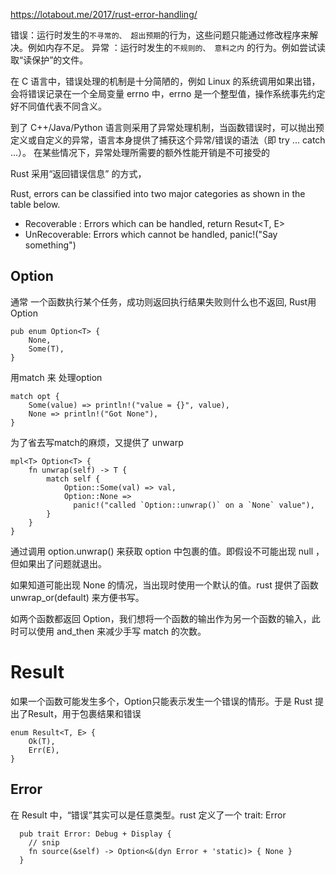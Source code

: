 https://lotabout.me/2017/rust-error-handling/

错误：运行时发生的`不寻常的、 超出预期`的行为，这些问题只能通过修改程序来解决。例如内存不足。
异常 ：运行时发生的`不规则的、 意料之内` 的行为。例如尝试读取“读保护”的文件。



在 C 语言中，错误处理的机制是十分简陋的，例如 Linux 的系统调用如果出错，会将错误记录在一个全局变量 errno 中，errno 是一个整型值，操作系统事先约定好不同值代表不同含义。

到了 C++/Java/Python 语言则采用了异常处理机制，当函数错误时，可以抛出预定义或自定义的异常，语言本身提供了捕获这个异常/错误的语法（即 try ... catch ...）。 在某些情况下，异常处理所需要的额外性能开销是不可接受的


Rust 采用“返回错误信息” 的方式， 

Rust, errors can be classified into two major categories as shown in the table below.
- Recoverable : Errors which can be handled, return Resut<T, E>
- UnRecoverable: Errors which cannot be handled, panic!("Say something")

## Option
通常 一个函数执行某个任务，成功则返回执行结果失败则什么也不返回, Rust用 Option<T>
```
pub enum Option<T> {
    None,
    Some(T),
}
```
用match 来 处理option
```
match opt {
    Some(value) => println!("value = {}", value),
    None => println!("Got None"),
}
```
为了省去写match的麻烦，又提供了 unwarp
```
mpl<T> Option<T> {
    fn unwrap(self) -> T {
        match self {
            Option::Some(val) => val,
            Option::None =>
              panic!("called `Option::unwrap()` on a `None` value"),
        }
    }
}
```
通过调用 option.unwrap() 来获取 option 中包裹的值。即假设不可能出现 null ，但如果出了问题就退出。

如果知道可能出现 None 的情况，当出现时使用一个默认的值。rust 提供了函数 unwrap_or(default) 来方便书写。

如两个函数都返回 Option，我们想将一个函数的输出作为另一个函数的输入，此时可以使用 and_then 来减少手写 match 的次数。

# Result
如果一个函数可能发生多个，Option只能表示发生一个错误的情形。于是 Rust 提出了Result，用于包裹结果和错误
```
enum Result<T, E> {
    Ok(T),
    Err(E),
}
```

## Error
在 Result 中，“错误”其实可以是任意类型。rust 定义了一个 trait: Error
```
  pub trait Error: Debug + Display {
    // snip
    fn source(&self) -> Option<&(dyn Error + 'static)> { None }
  }
```



